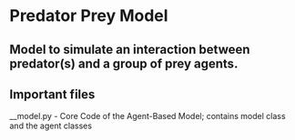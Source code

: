 # Predator Prey Model
## Model to simulate an interaction between predator(s) and a group of prey agents.

## Important files
__model.py - Core Code of the Agent-Based Model; contains model class and the agent classes
